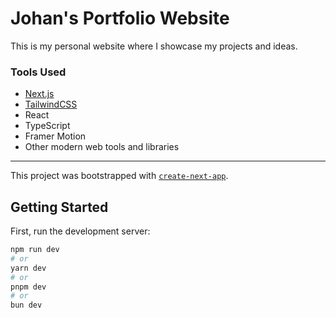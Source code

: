 # Johan's Portfolio Website

This is my personal website where I showcase my projects and ideas. 

### Tools Used
- [Next.js](https://nextjs.org/)
- [TailwindCSS](https://tailwindcss.com/)
- React
- TypeScript
- Framer Motion
- Other modern web tools and libraries

---

This project was bootstrapped with [`create-next-app`](https://github.com/vercel/next.js/tree/canary/packages/create-next-app).

## Getting Started

First, run the development server:

```bash
npm run dev
# or
yarn dev
# or
pnpm dev
# or
bun dev
